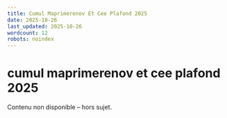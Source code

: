 ```yaml
---
title: Cumul Maprimerenov Et Cee Plafond 2025
date: 2025-10-26
last_updated: 2025-10-26
wordcount: 12
robots: noindex
---
```


# cumul maprimerenov et cee plafond 2025

Contenu non disponible – hors sujet.